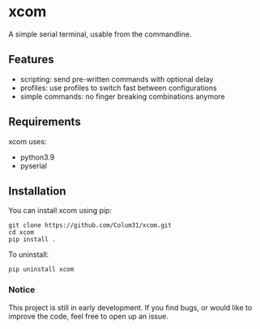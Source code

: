 # xcom
A simple serial terminal, usable from the commandline.

## Features

* scripting:          send pre-written commands with optional delay
* profiles:           use profiles to switch fast between configurations  
* simple commands:    no finger breaking combinations anymore

## Requirements

xcom uses:

* python3.9
* pyserial

## Installation

You can install xcom using pip:

```
git clone https://github.com/Colum31/xcom.git
cd xcom
pip install .
```

To uninstall:

```
pip uninstall xcom
```

### Notice
This project is still in early development. If you find bugs, or would like to improve the code, feel free to open up an issue.
